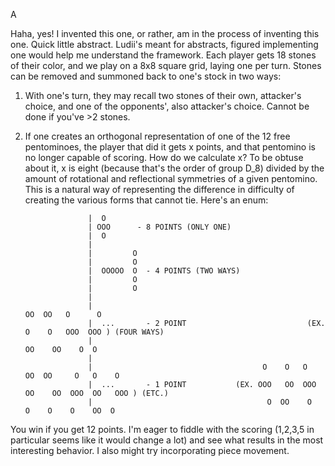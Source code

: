 A

Haha, yes! I invented this one, or rather, am in the process of inventing this one. Quick little 
abstract. Ludii's meant for abstracts, figured implementing one would help me understand the framework. 
Each player gets 18 stones of their color, and we play on a 8x8 square grid, laying one per 
turn. Stones can be removed and summoned back to one's stock in two ways: 

1. With one's turn, they may recall two stones of their own, attacker's choice, and one of the opponents', also attacker's choice. Cannot be done if you've >2 stones.

2. If one creates an orthogonal representation of one of the 12 free pentominoes, the player that did it gets x points, and that pentomino is no longer capable of scoring. How do we calculate x? To be obtuse about it, x is eight (because that's the order of group D_8) divided by the amount of rotational and reflectional symmetries of a given pentomino. This is a natural way of representing the difference in difficulty of creating the various forms that cannot tie. Here's an enum:


	
                     |  O   
                     | OOO      - 8 POINTS (ONLY ONE)     
                     |  O     
	                 |
                     |         O      
                     |         O            
                     |  OOOOO  O  - 4 POINTS (TWO WAYS)         
                     |         O      
                     |         O       
      	             |    
                     |                                                     OO  OO   O      O      
                     |  ...       - 2 POINT                           (EX. O    O   OOO  OOO ) (FOUR WAYS)       
                     |                                                    OO    OO    O  O           
      	             | 		      
                     |                                      O    O   O     OO  OO     O   O    O     
                     |  ...       - 1 POINT           (EX. OOO   OO  OOO  OO    OO  OOO  OO   OOO ) (ETC.)         
                     |                                       O  OO    O    O    O    O    OO  O     
								 
You win if you get 12 points. I'm eager to fiddle with the scoring (1,2,3,5 in particular seems like 
it would change a lot) and see what results in the most interesting behavior. I also might try
incorporating piece movement.
